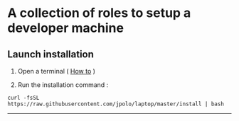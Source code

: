 A collection of roles to setup a developer machine
=========

## Launch installation

1. Open a terminal ( [How to](https://www.wikihow.com/Open-a-Terminal-Window-in-Mac) )

2. Run the installation command :

```shell
curl -fsSL https://raw.githubusercontent.com/jpolo/laptop/master/install | bash
```

------------------

